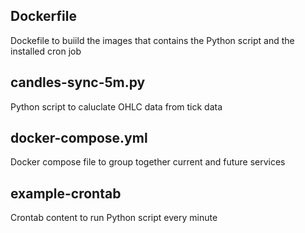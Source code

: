 Dockerfile
----------
Dockefile to buiild the images that contains the Python script and the installed cron job

candles-sync-5m.py
------------------
Python script to caluclate OHLC data from tick data

docker-compose.yml
------------------
Docker compose file to group together current and future services

example-crontab
---------------
Crontab content to run Python script every minute